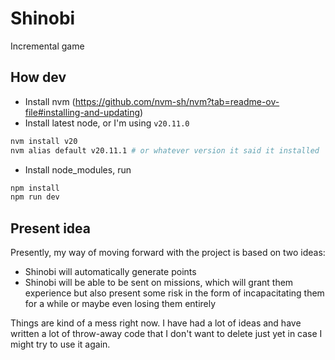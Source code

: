 # Shinobi

Incremental game

## How dev

- Install nvm (https://github.com/nvm-sh/nvm?tab=readme-ov-file#installing-and-updating)
- Install latest node, or I'm using `v20.11.0`

```sh
nvm install v20
nvm alias default v20.11.1 # or whatever version it said it installed
```

- Install node_modules, run

```sh
npm install
npm run dev
```

## Present idea

Presently, my way of moving forward with the project is based on two ideas:

- Shinobi will automatically generate points
- Shinobi will be able to be sent on missions, which will grant them experience but also present some risk in the form of incapacitating them for a while or maybe even losing them entirely

Things are kind of a mess right now. I have had a lot of ideas and have written a lot of throw-away code that I don't want to delete just yet in case I might try to use it again.
